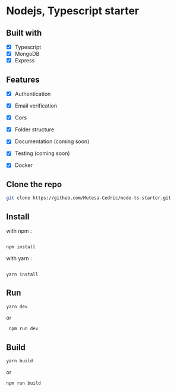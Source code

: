 # Nodejs, Typescript starter

## Built with

- [x] Typescript
- [X] MongoDB
- [x] Express

## Features

- [x] Authentication
- [x] Email verification
- [X] Cors
- [X] Folder structure
- [X] Documentation (coming soon)
- [X] Testing (coming soon)
- [X] Docker


## Clone the repo

```bash
git clone https://github.com/Mutesa-Cedric/node-ts-starter.git
```

## Install

with npm :

```bash

npm install

```

with yarn :

```bash

yarn install

```

## Run

```bash
yarn dev
```

or

```bash
 npm run dev
```

## Build

```bash
yarn build
```

or
```bash
npm run build
```

